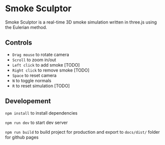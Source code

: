 # Smoke Sculptor
Smoke Sculptor is a real-time 3D smoke simulation written in three.js using the Eulerian method. 

## Controls
- `Drag mouse` to rotate camera
- `Scroll` to zoom in/out
- `Left click` to add smoke [TODO]
- `Right click` to remove smoke [TODO]
- `Space` to reset camera
- `N` to toggle normals
- `R` to reset simulation [TODO]

## Developement 

`npm install` to install dependencies

`npm run dev` to start dev server

`npm run build` to build project for production and export to `docs/dist/` folder for github pages
